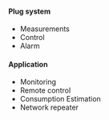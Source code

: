 #### Plug system
  - Measurements
  - Control
  - Alarm
  
#### Application
  - Monitoring
  - Remote control
  - Consumption Estimation
  - Network repeater
  
